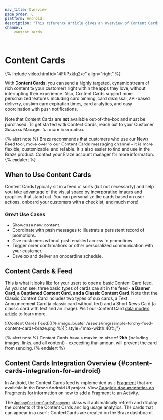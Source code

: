 ```yaml
---
nav_title: Overview
page_order: 0
platform: Android
description: "This reference article gives an overview of Content Cards, when to use them, as well as several great use cases."
channel:
  - content cards

---
```


# Content Cards 

{% include video.html id="4FUPxkIq2xc" align="right" %}

With **Content Cards**, you can send a highly targeted, dynamic stream of rich content to your customers right within the apps they love, without interrupting their experience. Also, Content Cards support more personalized features, including card pinning, card dismissal, API-based delivery, custom card expiration times, card analytics, and easy coordination with push notifications. <br><br>Note that Content Cards are __not__ available out-of-the-box and must be purchased. To get started with Content Cards, reach out to your Customer Success Manager for more information.

{% alert note %}
Braze recommends that customers who use our News Feed tool, move over to our Content Cards messaging channel - it is more flexible, customizable, and reliable. It is also easier to find and use in the Braze product. Contact your Braze account manager for more information.
{% endalert %}

## When to Use Content Cards

Content Cards typically sit in a feed of sorts (but not necessarily) and help you take advantage of the visual space by incorporating images and graphics that stand out. You can personalize the cards based on user actions, onboard your customers with a checklist, and much more!

### Great Use Cases

- Showcase new content.
- Coordinate with push messages to illustrate a persistent record of promotions.
- Give customers without push enabled access to promotions.
- Trigger order confirmations or other personalized communication with your customer.
- Develop and deliver an onboarding schedule.

## Content Cards & Feed

This is what it looks like for your users to open a basic Content Card feed. As you can see, three basic types of cards can sit in the feed - __a Banner Card, a Captioned Content Card, and a Classic Content Card__. Note that the Classic Content Card includes two types of sub cards, a Text Announcement Card (a classic card without text) and a Short News Card (a classic card with text and an image). Visit our Content Card [data models article]({{site.baseurl}}/developer_guide/platform_integration_guides/android/content_cards/data_models/) to learn more.

![Content Cards Feed]({% image_buster /assets/img/sample-torchy-feed-content-cards-braze.png %}){: style="max-width:40%;"}

{% alert note %}
Content Cards have a maximum size of **2kb** (including images, links, and all content) - exceeding that amount will prevent the card from sending.
{% endalert %}

## Content Cards Integration Overview {#content-cards-integration-for-android}

In Android, the Content Cards feed is implemented as a [Fragment][2] that are available in the Braze Android UI project. View [Google's documentation on Fragments][3] for information on how to add a Fragment to an Activity.

The [`AppboyContentCardsFragment`][4] class will automatically refresh and display the contents of the Content Cards and log usage analytics. The cards that can appear in a user's ContentCards are created on the Braze dashboard.

[2]: http://developer.android.com/guide/components/fragments.html
[3]: http://developer.android.com/guide/components/fragments.html#Adding "Android Documentation: Fragments"
[4]: https://appboy.github.io/appboy-android-sdk/javadocs/com/appboy/ui/AppboyContentCardsFragment.html
